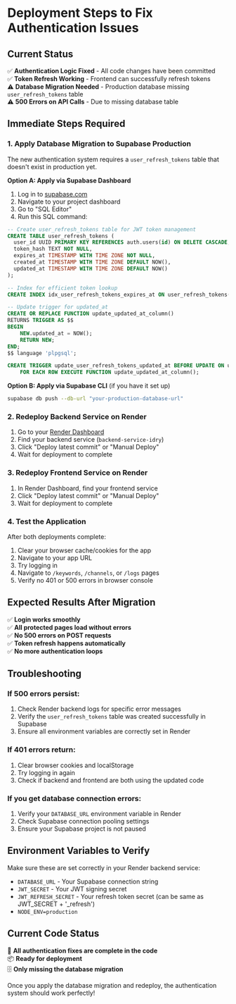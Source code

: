 # Deployment Steps to Fix Authentication Issues

## Current Status
✅ **Authentication Logic Fixed** - All code changes have been committed  
✅ **Token Refresh Working** - Frontend can successfully refresh tokens  
⚠️ **Database Migration Needed** - Production database missing `user_refresh_tokens` table  
⚠️ **500 Errors on API Calls** - Due to missing database table  

## Immediate Steps Required

### 1. Apply Database Migration to Supabase Production

The new authentication system requires a `user_refresh_tokens` table that doesn't exist in production yet.

**Option A: Apply via Supabase Dashboard**
1. Log in to [supabase.com](https://supabase.com)
2. Navigate to your project dashboard
3. Go to "SQL Editor"
4. Run this SQL command:

```sql
-- Create user_refresh_tokens table for JWT token management
CREATE TABLE user_refresh_tokens (
  user_id UUID PRIMARY KEY REFERENCES auth.users(id) ON DELETE CASCADE,
  token_hash TEXT NOT NULL,
  expires_at TIMESTAMP WITH TIME ZONE NOT NULL,
  created_at TIMESTAMP WITH TIME ZONE DEFAULT NOW(),
  updated_at TIMESTAMP WITH TIME ZONE DEFAULT NOW()
);

-- Index for efficient token lookup
CREATE INDEX idx_user_refresh_tokens_expires_at ON user_refresh_tokens(expires_at);

-- Update trigger for updated_at
CREATE OR REPLACE FUNCTION update_updated_at_column()
RETURNS TRIGGER AS $$
BEGIN
    NEW.updated_at = NOW();
    RETURN NEW;
END;
$$ language 'plpgsql';

CREATE TRIGGER update_user_refresh_tokens_updated_at BEFORE UPDATE ON user_refresh_tokens
    FOR EACH ROW EXECUTE FUNCTION update_updated_at_column();
```

**Option B: Apply via Supabase CLI** (if you have it set up)
```bash
supabase db push --db-url "your-production-database-url"
```

### 2. Redeploy Backend Service on Render

1. Go to your [Render Dashboard](https://dashboard.render.com)
2. Find your backend service (`backend-service-idry`)
3. Click "Deploy latest commit" or "Manual Deploy"
4. Wait for deployment to complete

### 3. Redeploy Frontend Service on Render

1. In Render Dashboard, find your frontend service
2. Click "Deploy latest commit" or "Manual Deploy" 
3. Wait for deployment to complete

### 4. Test the Application

After both deployments complete:

1. Clear your browser cache/cookies for the app
2. Navigate to your app URL
3. Try logging in
4. Navigate to `/keywords`, `/channels`, or `/logs` pages
5. Verify no 401 or 500 errors in browser console

## Expected Results After Migration

✅ **Login works smoothly**  
✅ **All protected pages load without errors**  
✅ **No 500 errors on POST requests**  
✅ **Token refresh happens automatically**  
✅ **No more authentication loops**  

## Troubleshooting

### If 500 errors persist:
1. Check Render backend logs for specific error messages
2. Verify the `user_refresh_tokens` table was created successfully in Supabase
3. Ensure all environment variables are correctly set in Render

### If 401 errors return:
1. Clear browser cookies and localStorage
2. Try logging in again
3. Check if backend and frontend are both using the updated code

### If you get database connection errors:
1. Verify your `DATABASE_URL` environment variable in Render
2. Check Supabase connection pooling settings
3. Ensure your Supabase project is not paused

## Environment Variables to Verify

Make sure these are set correctly in your Render backend service:

- `DATABASE_URL` - Your Supabase connection string
- `JWT_SECRET` - Your JWT signing secret
- `JWT_REFRESH_SECRET` - Your refresh token secret (can be same as JWT_SECRET + '_refresh')
- `NODE_ENV=production`

## Current Code Status

🎯 **All authentication fixes are complete in the code**  
📦 **Ready for deployment**  
🗄️ **Only missing the database migration**  

Once you apply the database migration and redeploy, the authentication system should work perfectly!